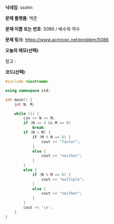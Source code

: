 **닉네임**: ssohn

**문제 플랫폼**: 백준

**문제 이름 또는 번호**:  5086 / 배수와 약수

**문제 링크**: https://www.acmicpc.net/problem/5086

**오늘의 메모(선택)**:

참고 :

**코드(선택)**:

```c++
#include <iostream>

using namespace std;

int main() {
	int N, M;

	while (1) {
		cin >> N >> M;
		if (N == 0 && M == 0)
			break;
		if (N < M) {
			if (M % N == 0) {
				cout << "factor";
			}
			else {
				cout << "neither";
			}
		}
		else {
			if (N % M == 0) {
				cout << "multiple";
			}
			else {
				cout << "neither";
			}
		}
		cout << '\n';
	}
}
```
